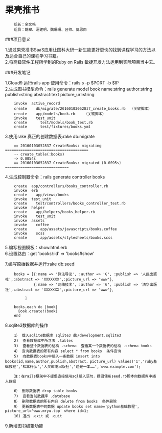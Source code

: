 果壳推书
===========================================
		组长：余文艳
		组员：姚攀、汤建明、魏珊珊、吕帅、莫思雨

###项目意义

1.通过果壳推书SaaS应用让国科大研一新生能更好更快的找到课程学习的方法以及适合自己的课程学习书籍。<br>
2.将高级软件工程所学到的Ruby on Rails 敏捷开发方法运用到实际项目当中去。<br>


###开发笔记

1.Cloud9 运行rails app 使用命令：rails s -p  $PORT   -b $IP<br>
2.生成图书模型命令：rails generate model book name:string author:string publish:string abstract:text picture_url:string   

		invoke  active_record
		create    db/migrate/20160103052837_create_books.rb  （关键脚本）
		create    app/models/book.rb    （关键脚本）
		invoke    test_unit
		create      test/models/book_test.rb
		create      test/fixtures/books.yml
		
3.使用rake 真正的创建数据表:rake db:migrate

		== 20160103052837 CreateBooks: migrating ======================================
		-- create_table(:books)
   		-> 0.0054s
		== 20160103052837 CreateBooks: migrated (0.0095s) =============================
      

4.生成控制器命令：rails generate controller books

		create  app/controllers/books_controller.rb
		invoke  erb
		create    app/views/books
		invoke  test_unit
		create    test/controllers/books_controller_test.rb
		invoke  helper
		create    app/helpers/books_helper.rb
		invoke    test_unit
		invoke  assets
		invoke    coffee
		create      app/assets/javascripts/books.coffee
		invoke    scss
		create      app/assets/stylesheets/books.scss
		
5.编写视图模板：show.html.erb<br>
6.设置路由：get 'books/:id' => 'books#show'<br>

7.编写原始数据并运行:rake db:seed

		books = [{:name => '算法导论', :author => 'G', :publish => '人民出版社',:abstract => 'XXXXXXX',:picture_url => 'www'},
		    	 {:name => '网络技术', :author => 'G', :publish => '清华出版社',:abstract => 'XXXXXXX',:picture_url => 'www'},
		
		  	 ]
		
		books.each do |book|
		  Book.create!(book)
		end
		
8.sqlite3数据库的操作

		1） 载入sqlite数据库 sqlite3 db/development.sqlite3
		2)  查看数据库中所含表 .tables
		3)  查看整个数据表的结构 .schema  查看某一个数据表的结构 .schema books
		4） 查询数据表的所有内容 select * from books  条件查询 
		5)  向数据表books中插入一条数据 insert into books(id,name,author,publish,abstract，picture_url) values('1','ruby基础教程','松本行弘','人民邮电出版社','这是一本……','www.example.com');
		
		注：在rails框架中不提倡直接使用sql插入语句，提倡使用seed.rb脚本向数据库中插入数据
		
		6） 删除数据表 drop table books
		7)  查看当前数据库 .database
		8） 删除数据表的所有内容 delete from books  条件删除
		9） 更新数据表中的数据 update books set name='python基础教程', picture_url='www.mryu.top' where id=1;
		10) 退出 .exit 或 .quit
		
9.新增图书编辑功能